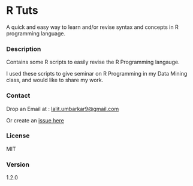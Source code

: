 R Tuts
==================
A quick and easy way to learn and/or revise syntax and concepts in R programming language. 

### Description
Contains some R scripts to easily revise the R Programming langauge.

I used these scripts to give seminar on R Programming in my Data Mining class, and would like to share my work.

### Contact
Drop an Email at : lalit.umbarkar9@gmail.com

Or create an [issue here](https://github.com/MrL1605/RTuts/issues)

### License
MIT 

### Version 
1.2.0
